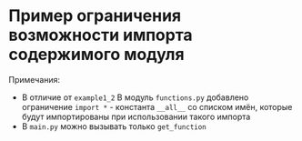 # Пример ограничения возможности импорта содержимого модуля


Примечания:

- В отличие от `example1_2` В модуль `functions.py` добавлено ограничение `import *` - константа `__all__` со списком имён, которые будут импортированы при использовании такого импорта
- В `main.py` можно вызывать только `get_function`

